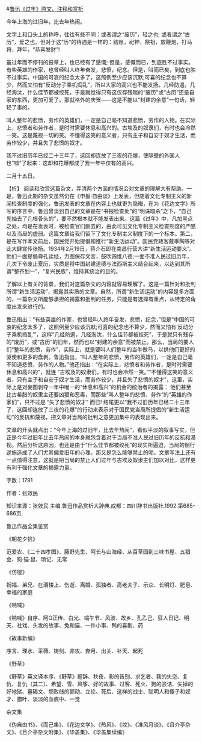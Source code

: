#[鲁迅《过年》原文、注释和赏析](https://www.vrrw.net/wx/9716.html)

今年上海的过旧年，比去年热闹。

文字上和口头上的称呼，往往有些不同：或者谓之“废历”，轻之也; 或者谓之“古历”，爱之也。但对于这“历”的待遇是一样的：结账，祀神，祭祖，放鞭炮，打马将，拜年，“恭喜发财”!

虽过年而不停刊的报章上，也已经有了感慨; 但是，感慨而已，到底胜不过事实。有些英雄的作家，也曾经叫人终年奋发，悲愤，纪念。但是，叫而已矣，到底也胜不过事实。中国的可哀的纪念太多了，这照例至少应该沉默;可喜的纪念也不算少，然而又怕有“反动分子乘机捣乱”，所以大家的高兴也不能发扬。几经防遏，几经淘汰，什么佳节都被绞死，于是就觉得只有这仅存残喘的“废历”或“古历”还是自家的东西，更加可爱了。那就格外的庆贺——这是不能以“封建的余意”一句话，轻轻了事的。

叫人整年的悲愤，劳作的英雄们，一定是自己毫不知道悲愤，劳作的人物。在实际上，悲愤者和劳作者，是时时需要休息和高兴的。古埃及的奴隶们，有时也会冷然一笑。这是蔑视一切的笑。不懂得这笑的意义者，只有主子和自安于奴才生活，而劳作较少，并且失了悲愤的奴才。

我不过旧历年已经二十三年了，这回却连放了三夜的花爆，使隔壁的外国人也“嘘”了起来：这却和花爆都成了我一年中仅有的高兴。

二月十五日。



【析】 阅读和欣赏这篇杂文，弄清两个方面的情况会对文章的理解大有帮助。一是，鲁迅此期的杂文虽然仍在《申报·自由谈》上发表，但随着文化专制主义的新闻检查制度的强化，鲁迅发表的文章在内容上也就更为隐晦，在为《花边文学》所写的序言中，鲁迅曾谈到自己的文章是在“书报检查处”的“明诛暗杀”之下，“自己先抽去了几根骨头的”，要不然根本就不能发表出来。这篇《过年》中，凡加黑点之处，均是在发表时，被检查官们删去的，由此可见文化专制主义检查制度的严酷以及当局的虚弱。这篇文章给我们留下了文化专制主义制度下的一个标本。第二，是在写作本文前后，国民党开始提倡和推行“新生活运动”。国民党政客戴季陶等对此大肆宣传张扬。1934年2月19日，蒋介石即在南昌行营大讲“新生活运动要义”。他们一面提倡尊孔读经，力图保存文言，鼓吹四维八德;一面不准人民过旧历年，几次下令废止夏历，实质是将中国封建道德与法西斯主义结合起来，以达到其所谓“整齐划一”，“复兴民族”，维持其统治的目的。

了解以上有关的背景，我们对这篇杂文的内容就容易理解了。这是一篇针对和批判所谓“新生活运动”，揭露其实质的文章。自然，所谓“新生活运动”的内容是多方面的，一篇杂文所能够承担的揭露和批判的任务，只能是有选择有重点，从特定的角度出发来进行的。

鲁迅指出：“有些英雄的作家，也曾经叫人终年奋发，悲愤，纪念，”但是“中国的可哀的纪念太多了，这照例至少应该沉默;可喜的纪念也不算少，然而又怕有‘反动分子乘机捣乱’”，这样“几经防遏，几经淘汰，什么佳节都被绞死”，于是就只有残存的“废历”，或“古历”的旧年，然而也以“封建的余意”而被禁止。那么，当局的要人们“整年的悲愤，劳作”，实际上，就是要叫人们整年的当牛做马，以供他们更好的驱使和更多的盘剥。鲁迅指出，“叫人整年的悲愤，劳作的英雄们，一定是自己毫不知道悲愤，劳作的人物。”他还指出：“在实际上，悲愤者和劳作者，是时时需要休息和高兴的”，就连 “古埃及的奴隶们，有时也会冷然一笑。”“不懂得这笑的意义者，只有主子和自安于奴才生活，而劳作较少，并且失了悲愤的奴才”，这里，实际上是对妄图剥夺一年中唯一的“休息和高兴”的机会的统治者的揭露： 他们甚至比古希腊的奴隶主还要凶狠和恶毒，而那些“叫人整年的悲愤、劳作”的“英雄的作家们”，只不过是 “失了悲愤的奴才” 而已! 结尾更以“我不过旧历年已经二十三年了，这回却连放了三夜的花爆”的行动来表示对于国民党当局所提倡的“新生活运动”的反抗和蔑视，把文章对当局的批判之意更加集中的表现出来。

文章的开头就点出：“今年上海的过旧年，比去年热闹”，看似平淡的叙事写实，但正是今年过旧年比去年热闹的本身就包含着对于当局不准人民过旧历年的反抗和漠视。然后分析这原因，也还是由于“什么佳节都被绞死”的现实所逼迫，当局的倒行逆施造成了人们尤其偏爱旧年的心理，那又是怎么能够禁止的呢。文章写法上还有一点值得注意，这就是把当局的禁止人们过年与古埃及奴隶主们加以对比，这样更有利于强化文章的揭露力量。

字数：1791

作者：张效民

知识来源：张效民 主编.鲁迅作品赏析大辞典.成都：四川辞书出版社.1992.第685-686页.

鲁迅作品全集鉴赏

《朝花夕拾》

范爱农、《二十四孝图》、藤野先生、阿长与山海经、从百草园到三味书屋、五猖会、狗·猫·鼠、琐记、无常

《仿徨》

祝福、弟兄、在酒楼上、伤逝、离婚、孤独者、高老夫子、示众、长明灯、肥皂、幸福的家庭

《呐喊》

《呐喊》自序、阿Q正传、白光、端午节、风波、故乡、孔乙己、狂人日记、明天、社戏、头发的故事、兔和猫、一件小事、鸭的喜剧、药

《故事新编》

序言、理水、采薇、铸剑、非攻、奔月、出关、补天、起死

《野草》

《野草》英文译本序、《野草》题辞、秋夜、影的告别、求乞者、我的失恋、复仇、复仇〔其二〕、希望、雪、风筝、好的故事、过客、死火、狗的驳诘、失掉的好地狱、墓碣文、颓败线的颤动、立论、死后、这样的战士、聪明人和傻子和奴才、腊叶、淡淡的血痕中、一觉

杂文集

《伪自由书》、《而己集》、《花边文学》、《热风》、《坟》、《准风月谈》、《且介亭杂文》、《且介亭杂文附集》、《华盖集》、《华盖集续编》

